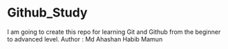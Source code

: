 # Github_Study
I am going to create this repo for learning Git and Github from the beginner to advanced level. Author : Md Ahashan Habib Mamun 

